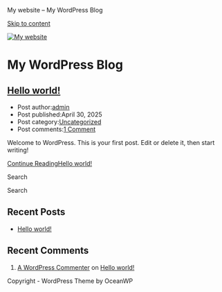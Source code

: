 My website – My WordPress Blog



[Skip to content](#main)

[![My website](https://casinogoldshop.com/wp-content/uploads/2025/05/cropped-casinogoldshop-min.webp)](https://casinogoldshop.com/)




My WordPress Blog
=================

[Hello world!](https://casinogoldshop.com/?p=1)
-----------------------------------------------

* Post author:[admin](https://casinogoldshop.com/?author=1 "Posts by admin")
* Post published:April 30, 2025
* Post category:[Uncategorized](https://casinogoldshop.com/?cat=1)
* Post comments:[1 Comment](https://casinogoldshop.com/?p=1#comments)

Welcome to WordPress. This is your first post. Edit or delete it, then start writing!

[Continue ReadingHello world!](https://casinogoldshop.com/?p=1)



Search

Search

Recent Posts
------------

* [Hello world!](https://casinogoldshop.com/?p=1)

Recent Comments
---------------

1. [A WordPress Commenter](https://wordpress.org/) on [Hello world!](https://casinogoldshop.com/?p=1#comment-1)



Copyright - WordPress Theme by OceanWP